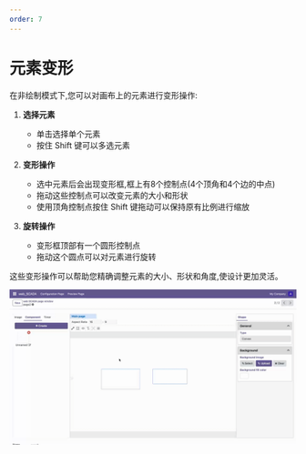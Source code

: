 ```yaml
---
order: 7
---
```

# 元素变形

在非绘制模式下,您可以对画布上的元素进行变形操作:

1. **选择元素**
   - 单击选择单个元素
   - 按住 Shift 键可以多选元素
   
2. **变形操作**
   - 选中元素后会出现变形框,框上有8个控制点(4个顶角和4个边的中点)
   - 拖动这些控制点可以改变元素的大小和形状
   - 使用顶角控制点按住 Shift 键拖动可以保持原有比例进行缩放
   
3. **旋转操作**
   - 变形框顶部有一个圆形控制点
   - 拖动这个圆点可以对元素进行旋转

这些变形操作可以帮助您精确调整元素的大小、形状和角度,使设计更加灵活。

![元素变形示例](./transform.gif)